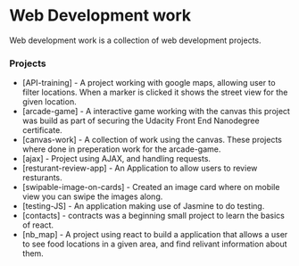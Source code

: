 # Web Development work

Web development work is a collection of web development projects. 

### Projects


* [API-training] - A project working with google maps, allowing user to filter locations. When a marker is clicked it shows the street view for the given location.
* [arcade-game] - A interactive game working with the canvas this project was build as part of securing the Udacity Front End Nanodegree certificate. 
* [canvas-work] - A collection of work using the canvas. These projects where done in preperation work for the arcade-game.
* [ajax] - Project using AJAX, and handling requests.
* [resturant-review-app] - An Application to allow users to review resturants. 
* [swipable-image-on-cards] - Created an image card where on mobile view you can swipe the images along. 
* [testing-JS] - An application making use of Jasmine to do testing. 
* [contacts] - contracts was a beginning small project to learn the basics of react. 
* [nb_map] - A project using react to build a application that allows a user to see food locations in a given area, and find relivant information about them.

